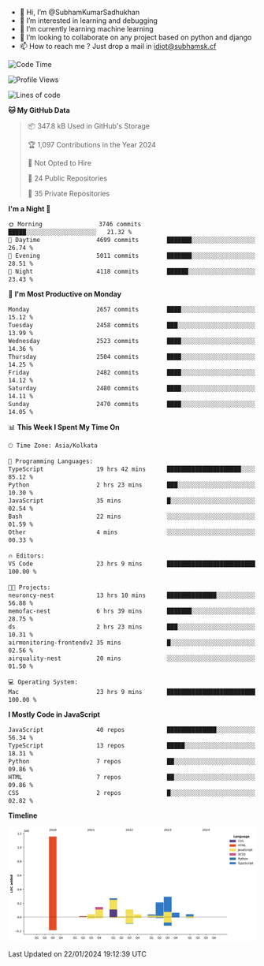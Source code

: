 - 👋 Hi, I’m @SubhamKumarSadhukhan
- 👀 I’m interested in learning and debugging
- 🌱 I’m currently learning machine learning
- 💞️ I’m looking to collaborate on any project based on python and django
- 📫 How to reach me ?
      Just drop a mail in idiot@subhamsk.cf

<!---
SubhamKumarSadhukhan/SubhamKumarSadhukhan is a ✨ special ✨ repository because its `README.md` (this file) appears on your GitHub profile.
You can click the Preview link to take a look at your changes.
--->


<!--START_SECTION:waka-->
![Code Time](http://img.shields.io/badge/Code%20Time-1%2C909%20hrs%2054%20mins-blue)

![Profile Views](http://img.shields.io/badge/Profile%20Views-0-blue)

![Lines of code](https://img.shields.io/badge/From%20Hello%20World%20I%27ve%20Written-2.4%20million%20lines%20of%20code-blue)

**🐱 My GitHub Data** 

> 📦 347.8 kB Used in GitHub's Storage 
 > 
> 🏆 1,097 Contributions in the Year 2024
 > 
> 🚫 Not Opted to Hire
 > 
> 📜 24 Public Repositories 
 > 
> 🔑 35 Private Repositories 
 > 
**I'm a Night 🦉** 

```text
🌞 Morning                3746 commits        █████░░░░░░░░░░░░░░░░░░░░   21.32 % 
🌆 Daytime                4699 commits        ███████░░░░░░░░░░░░░░░░░░   26.74 % 
🌃 Evening                5011 commits        ███████░░░░░░░░░░░░░░░░░░   28.51 % 
🌙 Night                  4118 commits        ██████░░░░░░░░░░░░░░░░░░░   23.43 % 
```
📅 **I'm Most Productive on Monday** 

```text
Monday                   2657 commits        ████░░░░░░░░░░░░░░░░░░░░░   15.12 % 
Tuesday                  2458 commits        ███░░░░░░░░░░░░░░░░░░░░░░   13.99 % 
Wednesday                2523 commits        ████░░░░░░░░░░░░░░░░░░░░░   14.36 % 
Thursday                 2504 commits        ████░░░░░░░░░░░░░░░░░░░░░   14.25 % 
Friday                   2482 commits        ████░░░░░░░░░░░░░░░░░░░░░   14.12 % 
Saturday                 2480 commits        ████░░░░░░░░░░░░░░░░░░░░░   14.11 % 
Sunday                   2470 commits        ████░░░░░░░░░░░░░░░░░░░░░   14.05 % 
```


📊 **This Week I Spent My Time On** 

```text
🕑︎ Time Zone: Asia/Kolkata

💬 Programming Languages: 
TypeScript               19 hrs 42 mins      █████████████████████░░░░   85.12 % 
Python                   2 hrs 23 mins       ███░░░░░░░░░░░░░░░░░░░░░░   10.30 % 
JavaScript               35 mins             █░░░░░░░░░░░░░░░░░░░░░░░░   02.54 % 
Bash                     22 mins             ░░░░░░░░░░░░░░░░░░░░░░░░░   01.59 % 
Other                    4 mins              ░░░░░░░░░░░░░░░░░░░░░░░░░   00.33 % 

🔥 Editors: 
VS Code                  23 hrs 9 mins       █████████████████████████   100.00 % 

🐱‍💻 Projects: 
neuroncy-nest            13 hrs 10 mins      ██████████████░░░░░░░░░░░   56.88 % 
memofac-nest             6 hrs 39 mins       ███████░░░░░░░░░░░░░░░░░░   28.75 % 
ds                       2 hrs 23 mins       ███░░░░░░░░░░░░░░░░░░░░░░   10.31 % 
airmonitoring-frontendv2 35 mins             █░░░░░░░░░░░░░░░░░░░░░░░░   02.56 % 
airquality-nest          20 mins             ░░░░░░░░░░░░░░░░░░░░░░░░░   01.50 % 

💻 Operating System: 
Mac                      23 hrs 9 mins       █████████████████████████   100.00 % 
```

**I Mostly Code in JavaScript** 

```text
JavaScript               40 repos            ██████████████░░░░░░░░░░░   56.34 % 
TypeScript               13 repos            █████░░░░░░░░░░░░░░░░░░░░   18.31 % 
Python                   7 repos             ██░░░░░░░░░░░░░░░░░░░░░░░   09.86 % 
HTML                     7 repos             ██░░░░░░░░░░░░░░░░░░░░░░░   09.86 % 
CSS                      2 repos             █░░░░░░░░░░░░░░░░░░░░░░░░   02.82 % 
```



**Timeline**

![Lines of Code chart](https://raw.githubusercontent.com/SubhamKumarSadhukhan/SubhamKumarSadhukhan/main/assets/bar_graph.png)


 Last Updated on 22/01/2024 19:12:39 UTC
<!--END_SECTION:waka-->
